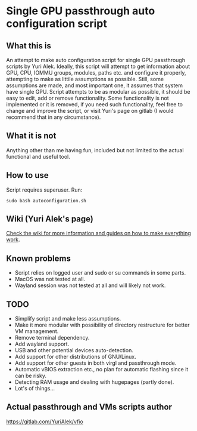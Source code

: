 # Single GPU passthrough auto configuration script

## What this is
An attempt to make auto configuration script for single GPU passthrough scripts by Yuri Alek. Ideally, this script will attempt to get information about GPU, CPU, IOMMU groups, modules, paths etc. and configure it properly, attempting to make as littile assumptions as possible. Still, some assumptions are made, and most important one, it assumes that system have single GPU.
Script attempts to be as modular as possible, it should be easy to edit, add or remove functionality.
Some functionality is not implemented or it is removed, if you need such functionality, feel free to change and improve the script, or visit Yuri's page on gitlab (I would recommend that in any circumstance). 

## What it is not
Anything other than me having fun, included but not limited to the actual functional and useful tool.

## How to use
Script requires superuser.
 Run:
```
sudo bash autoconfiguration.sh
```

## Wiki (Yuri Alek's page)
[Check the wiki for more information and guides on how to make everything work](https://gitlab.com/YuriAlek/vfio/wikis/Home).

## Known problems
- Script relies on logged user and sudo or su commands in some parts.
- MacOS was not tested at all.
- Wayland session was not tested at all and will likely not work.

## TODO
- Simplify script and make less assumptions.
- Make it more modular with possibility of directory restructure for better VM management.
- Remove terminal dependency.
- Add wayland support.
- USB and other potential devices auto-detection.
- Add support for other distributions of GNU/Linux.
- Add support for other guests in both virgl and passthrough mode.
- Automatic vBIOS extraction etc., no plan for automatic flashing since it can be risky.
- Detecting RAM usage and dealing with hugepages (partly done).
- Lot's of things...

## Actual passthrough and VMs scripts author
https://gitlab.com/YuriAlek/vfio
